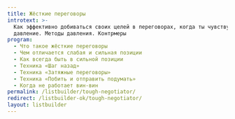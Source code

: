 ```yaml
---
title: Жёсткие переговоры
introtext: >-
  Как эффективно добиваться своих целей в переговорах, когда ты чувствуешь
  давление. Методы давления. Контрмеры
program:
  - Что такое жёсткие переговоры
  - Чем отличается слабая и сильная позиции
  - Как всегда быть в сильной позиции
  - Техника «Шаг назад»
  - Техника «Затяжные переговоры»
  - Техника «Побить и отправить подумать»
  - Когда не работает вин-вин
permalink: /listbuilder/tough-negotiator/
redirect: /listbuilder-ok/tough-negotiator/
layout: listbuilder
---
```

